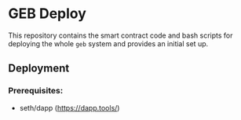 # GEB Deploy

This repository contains the smart contract code and bash scripts for deploying the whole `geb` system and provides an initial set up.

## Deployment

### Prerequisites:

- seth/dapp (https://dapp.tools/)
